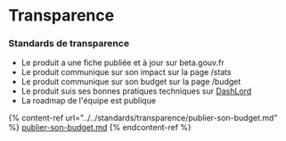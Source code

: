 # Transparence

### Standards de transparence

* Le produit a une fiche publiée et à jour sur beta.gouv.fr
* Le produit communique sur son impact sur la page /stats
* Le produit communique sur son budget sur la page /budget
* Le produit suis ses bonnes pratiques techniques sur [DashLord](../../../les-outils-de-la-communaute/dashlord/)
* La roadmap de l'équipe est publique

{% content-ref url="../../standards/transparence/publier-son-budget.md" %}
[publier-son-budget.md](../../standards/transparence/publier-son-budget.md)
{% endcontent-ref %}


